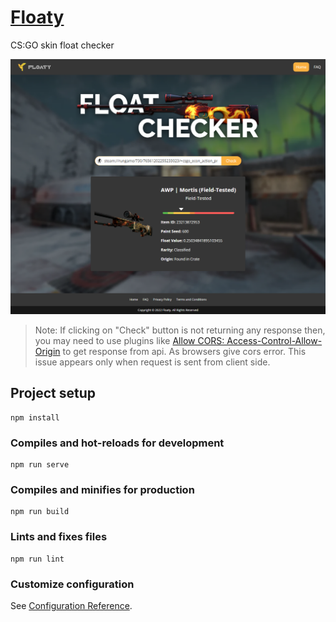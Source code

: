 
# [Floaty](https://falcon883.github.io/Floaty/)

CS:GO skin float checker

![Dashboard](https://github.com/falcon883/Floaty/blob/main/screenshots/ss1.png)

> Note: If clicking on "Check" button is not returning any response then, you may need to use plugins like [Allow CORS: Access-Control-Allow-Origin](https://chrome.google.com/webstore/detail/allow-cors-access-control/lhobafahddgcelffkeicbaginigeejlf) to get response from api. As browsers give cors error.
> This issue appears only when request is sent from client side.

## Project setup
```
npm install
```

### Compiles and hot-reloads for development
```
npm run serve
```

### Compiles and minifies for production
```
npm run build
```

### Lints and fixes files
```
npm run lint
```

### Customize configuration
See [Configuration Reference](https://cli.vuejs.org/config/).
